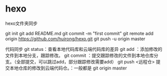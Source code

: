 # hexo
hexo文件夹同步

git init
git add README.md
git commit -m "first commit"
git remote add origin https://github.com/huirong/hexo.git
git push -u origin master


代码同步
git status：查看本地代码库和云端代码库的差异
git add ：添加修改的文件到本地分支，跟踪修改。
git commit ：提交跟踪修改的文件到本地仓库分支。（全部提交，可以跳过add，部分跟踪修改需要add）
git push <远程仓> 提交本地仓库的修改到云端代码仓。：一般都是 git origin master
